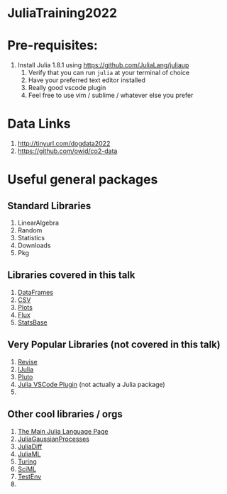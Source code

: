 # JuliaTraining2022

# Pre-requisites:
1. Install Julia 1.8.1 using https://github.com/JuliaLang/juliaup
    1. Verify that you can run `julia` at your terminal of choice
    1. Have your preferred text editor installed
    1. Really good vscode plugin
    1. Feel free to use vim / sublime / whatever else you prefer


# Data Links

1. http://tinyurl.com/dogdata2022
1. https://github.com/owid/co2-data


# Useful general packages

## Standard Libraries

1. LinearAlgebra
1. Random
1. Statistics
1. Downloads
1. Pkg



## Libraries covered in this talk

1. [DataFrames](https://github.com/JuliaData/DataFrames.jl)
1. [CSV](https://github.com/JuliaData/CSV.jl)
1. [Plots](https://github.com/JuliaPlots/Plots.jl)
1. [Flux](https://github.com/FluxML/Flux.jl)
1. [StatsBase](https://github.com/JuliaStats/StatsBase.jl)



## Very Popular Libraries (not covered in this talk)

1. [Revise](https://github.com/timholy/Revise.jl)
1. [IJulia](https://github.com/JuliaLang/IJulia.jl)
1. [Pluto](https://github.com/fonsp/Pluto.jl)
1. [Julia VSCode Plugin](https://code.visualstudio.com/docs/languages/julia) (not actually a Julia package)
1. 



## Other cool libraries / orgs

1. [The Main Julia Language Page](https://julialang.org/)
1. [JuliaGaussianProcesses](https://github.com/JuliaGaussianProcesses/)
1. [JuliaDiff](https://juliadiff.org/)
1. [JuliaML](https://github.com/JuliaML)
1. [Turing](https://turing.ml/stable/)
1. [SciML](https://sciml.ai/)
1. [TestEnv](https://github.com/JuliaTesting/TestEnv.jl)
1.
